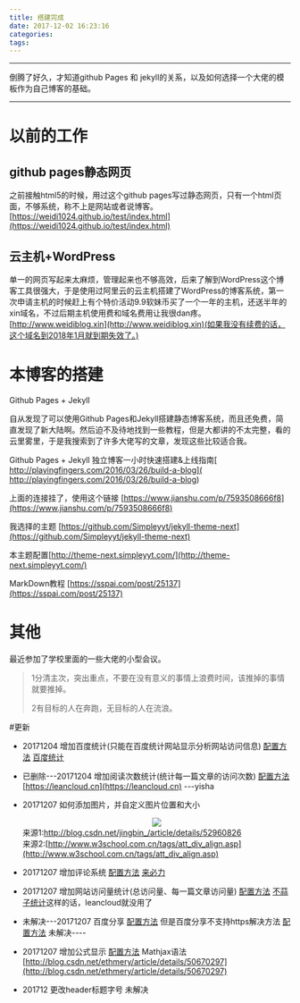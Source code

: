 ```yaml
---
title: 搭建完成
date: 2017-12-02 16:23:16
categories:
tags:
---
```


---
倒腾了好久，才知道github Pages 和 jekyll的关系，以及如何选择一个大佬的模板作为自己博客的基础。

---

# 以前的工作
## github pages静态网页
之前接触html5的时候，用过这个github pages写过静态网页，只有一个html页面，不够系统，称不上是网站或者说博客。[https://weidi1024.github.io/test/index.html](https://weidi1024.github.io/test/index.html)
## 云主机+WordPress
单一的网页写起来太麻烦，管理起来也不够高效，后来了解到WordPress这个博客工具很强大，于是使用过阿里云的云主机搭建了WordPress的博客系统，第一次申请主机的时候赶上有个特价活动9.9软妹币买了一个一年的主机，还送半年的xin域名，不过后期主机使用费和域名费用让我很dan疼。[http://www.weidiblog.xin](http://www.weidiblog.xin)(如果我没有续费的话，这个域名到2018年1月就到期失效了。)

# 本博客的搭建
 Github Pages + Jekyll
 
自从发现了可以使用Github Pages和Jekyll搭建静态博客系统，而且还免费，简直发现了新大陆啊。然后迫不及待地找到一些教程，但是大都讲的不太完整，看的云里雾里，于是我搜索到了许多大佬写的文章，发现这些比较适合我。

Github Pages + Jekyll 独立博客一小时快速搭建&上线指南[ http://playingfingers.com/2016/03/26/build-a-blog]( http://playingfingers.com/2016/03/26/build-a-blog)

上面的连接挂了，使用这个链接 [https://www.jianshu.com/p/7593508666f8](https://www.jianshu.com/p/7593508666f8)

我选择的主题 [https://github.com/Simpleyyt/jekyll-theme-next](https://github.com/Simpleyyt/jekyll-theme-next)

本主题配置[http://theme-next.simpleyyt.com/](http://theme-next.simpleyyt.com/)

MarkDown教程 [https://sspai.com/post/25137](https://sspai.com/post/25137)

# 其他
最近参加了学校里面的一些大佬的小型会议。
>1分清主次，突出重点，不要在没有意义的事情上浪费时间，该推掉的事情就要推掉。
>
>2有目标的人在奔跑，无目标的人在流浪。


#更新
- 20171204 增加百度统计(只能在百度统计网站显示分析网站访问信息)
[配置方法](http://theme-next.simpleyyt.com/third-party-services.html#analytics-baidu)
[百度统计](https://tongji.baidu.com) 

- 已删除---20171204 增加阅读次数统计(统计每一篇文章的访问次数)
[配置方法](http://theme-next.simpleyyt.com/third-party-services.html#leanclound-page-views) 
[https://leancloud.cn](https://leancloud.cn) ---yisha

- 20171207 如何添加图片，并自定义图片位置和大小<div align=center> <img src="https://weidi1024.github.io/images/***.png" height="*%" /> </div>
来源1:[http://blog.csdn.net/jingbin_/article/details/52960826 ](http://blog.csdn.net/jingbin_/article/details/52960826)   
来源2:[http://www.w3school.com.cn/tags/att_div_align.asp](http://www.w3school.com.cn/tags/att_div_align.asp)

- 20171207 增加评论系统
[配置方法](http://theme-next.simpleyyt.com/third-party-services.html#livere) 
[来必力](https://livere.com/) 

- 20171207 增加网站访问量统计(总访问量、每一篇文章访问量)
[配置方法](http://theme-next.simpleyyt.com/third-party-services.html#analytics-busuanzi)
[不蒜子统计](http://busuanzi.ibruce.info/)这样的话，leancloud就没用了

- 未解决---20171207 百度分享 [配置方法](http://theme-next.simpleyyt.com/third-party-services.html#share-baidu) 
但是百度分享不支持https解决方法 [配置方法](https://github.com/hrwhisper/baiduShare)
未解决----



- 20171207 增加公式显示 [配置方法](http://theme-next.simpleyyt.com/third-party-services.html#mathjax)  Mathjax语法[http://blog.csdn.net/ethmery/article/details/50670297](http://blog.csdn.net/ethmery/article/details/50670297)

- 201712  更改header标题字号 未解决